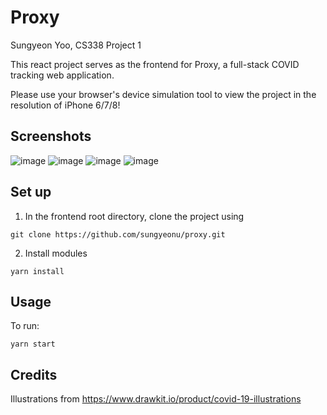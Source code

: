 # Proxy 
Sungyeon Yoo, CS338 Project 1

This react project serves as the frontend for Proxy, a full-stack COVID tracking web application.

Please use your browser's device simulation tool to view the project in the resolution of iPhone 6/7/8! 

## Screenshots
![image](https://user-images.githubusercontent.com/47223114/90054959-9c1e3d80-dcaa-11ea-8645-f77b731585df.png)
![image](https://user-images.githubusercontent.com/47223114/90055037-b9eba280-dcaa-11ea-9a36-1058c734bb4a.png)
![image](https://user-images.githubusercontent.com/47223114/90055062-c2dc7400-dcaa-11ea-8c31-863e8653c12a.png)
![image](https://user-images.githubusercontent.com/47223114/90055108-d7207100-dcaa-11ea-93b5-7297e1840fc5.png)


## Set up
1. In the frontend root directory, clone the project using 
```
git clone https://github.com/sungyeonu/proxy.git
```

2. Install modules
```
yarn install
```

## Usage
To run:
```
yarn start
```

## Credits
Illustrations from https://www.drawkit.io/product/covid-19-illustrations

